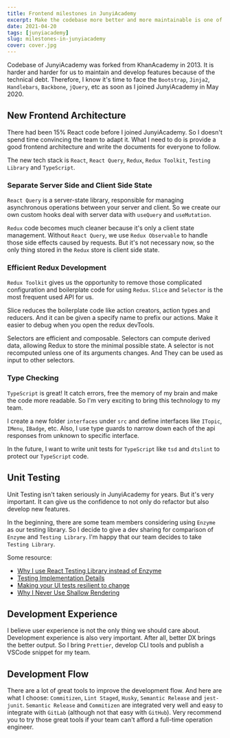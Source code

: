```yaml
---
title: Frontend milestones in JunyiAcademy
excerpt: Make the codebase more better and more maintainable is one of the most important tasks for a senior frontend engineers in JunyiAcademy.
date: 2021-04-20
tags: [junyiacademy]
slug: milestones-in-junyiacademy
cover: cover.jpg
---
```


Codebase of JunyiAcademy was forked from KhanAcademy in 2013. It is harder and harder for us to maintain and develop features because of the technical debt. Therefore, I know it's time to face the `Bootstrap`, `Jinja2`, `Handlebars`, `Backbone`, `jQuery`, etc as soon as I joined JunyiAcademy in May 2020.

## New Frontend Architecture

There had been 15% React code before I joined JunyiAcademy. So I doesn't spend time convincing the team to adapt it. What I need to do is provide a good frontend architecture and write the documents for everyone to follow.

The new tech stack is `React`, `React Query`, `Redux`, `Redux Toolkit`, `Testing Library` and `TypeScript`.

### Separate Server Side and Client Side State

`React Query` is a server-state library, responsible for managing asynchronous operations between your server and client. So we create our own custom hooks deal with server data with `useQuery` and `useMutation`.

`Redux` code becomes much cleaner because it's only a client state management. Without `React Query`, we use `Redux Observable` to handle those side effects caused by requests. But it's not necessary now, so the only thing stored in the `Redux` store is client side state.

### Efficient Redux Development

`Redux Toolkit` gives us the opportunity to remove those complicated configuration and boilerplate code for using `Redux`. `Slice` and `Selector` is the most frequent used API for us.

Slice reduces the boilerplate code like action creators, action types and reducers. And it can be given a specify name to prefix our actions. Make it easier to debug when you open the redux devTools.

Selectors are efficient and composable. Selectors can compute derived data, allowing Redux to store the minimal possible state. A selector is not recomputed unless one of its arguments changes. And They can be used as input to other selectors.

### Type Checking

`TypeScript` is great! It catch errors, free the memory of my brain and make the code more readable. So I'm very exciting to bring this technology to my team.

I create a new folder `interfaces` under `src` and define interfaces like `ITopic`, `IMenu`, `IBadge`, etc. Also, I use type guards to narrow down each of the api responses from unknown to specific interface.

In the future, I want to write unit tests for `TypeScript` like `tsd` and `dtslint` to protect our `TypeScript` code.

## Unit Testing

Unit Testing isn't taken seriously in JunyiAcademy for years. But it's very important. It can give us the confidence to not only do refactor but also develop new features.

In the beginning, there are some team members considering using `Enzyme` as our testing library. So I decide to give a dev sharing for comparison of `Enzyme` and `Testing Library`. I'm happy that our team decides to take `Testing Library`.

Some resource:

- [Why I use React Testing Library instead of Enzyme](https://blog.kewah.com/2019/testing-react-using-testing-library/)
- [Testing Implementation Details](https://kentcdodds.com/blog/testing-implementation-details)
- [Making your UI tests resilient to change](https://kentcdodds.com/blog/making-your-ui-tests-resilient-to-change)
- [Why I Never Use Shallow Rendering](https://kentcdodds.com/blog/why-i-never-use-shallow-rendering)

## Development Experience

I believe user experience is not the only thing we should care about. Development experience is also very important. After all, better DX brings the better output. So I bring `Prettier`, develop CLI tools and publish a VSCode snippet for my team.

## Development Flow

There are a lot of great tools to improve the development flow. And here are what I choose: `Commitizen`, `Lint Staged`, `Husky`, `Semantic Release` and `jest-junit`. `Semantic Release` and `Commitizen` are integrated very well and easy to integrate with `GitLab` (although not that easy with `GitHub`). Very recommend you to try those great tools if your team can't afford a full-time operation engineer.
